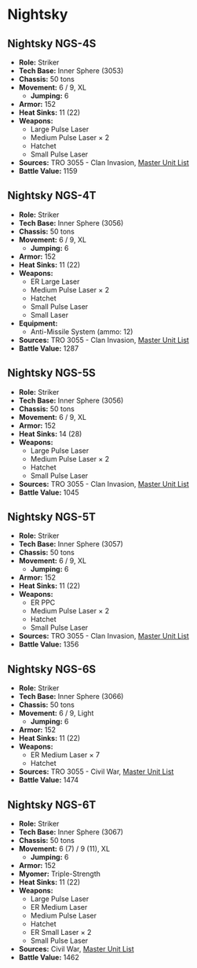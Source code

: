# Nightsky
## Nightsky NGS-4S
- **Role:** Striker
- **Tech Base:** Inner Sphere (3053)
- **Chassis:** 50 tons
- **Movement:** 6 / 9, XL
  - **Jumping:** 6
- **Armor:** 152
- **Heat Sinks:** 11 (22)
- **Weapons:**
  - Large Pulse Laser
  - Medium Pulse Laser × 2
  - Hatchet
  - Small Pulse Laser
- **Sources:** TRO 3055 - Clan Invasion, [Master Unit List](http://masterunitlist.info/Unit/Details/2279/nightsky-ngs-4s)
- **Battle Value:** 1159

## Nightsky NGS-4T
- **Role:** Striker
- **Tech Base:** Inner Sphere (3056)
- **Chassis:** 50 tons
- **Movement:** 6 / 9, XL
  - **Jumping:** 6
- **Armor:** 152
- **Heat Sinks:** 11 (22)
- **Weapons:**
  - ER Large Laser
  - Medium Pulse Laser × 2
  - Hatchet
  - Small Pulse Laser
  - Small Laser
- **Equipment:**
  - Anti-Missile System (ammo: 12)
- **Sources:** TRO 3055 - Clan Invasion, [Master Unit List](http://masterunitlist.info/Unit/Details/2280/nightsky-ngs-4t)
- **Battle Value:** 1287

## Nightsky NGS-5S
- **Role:** Striker
- **Tech Base:** Inner Sphere (3056)
- **Chassis:** 50 tons
- **Movement:** 6 / 9, XL
- **Armor:** 152
- **Heat Sinks:** 14 (28)
- **Weapons:**
  - Large Pulse Laser
  - Medium Pulse Laser × 2
  - Hatchet
  - Small Pulse Laser
- **Sources:** TRO 3055 - Clan Invasion, [Master Unit List](http://masterunitlist.info/Unit/Details/2281/nightsky-ngs-5s)
- **Battle Value:** 1045

## Nightsky NGS-5T
- **Role:** Striker
- **Tech Base:** Inner Sphere (3057)
- **Chassis:** 50 tons
- **Movement:** 6 / 9, XL
  - **Jumping:** 6
- **Armor:** 152
- **Heat Sinks:** 11 (22)
- **Weapons:**
  - ER PPC
  - Medium Pulse Laser × 2
  - Hatchet
  - Small Pulse Laser
- **Sources:** TRO 3055 - Clan Invasion, [Master Unit List](http://masterunitlist.info/Unit/Details/2282/nightsky-ngs-5t)
- **Battle Value:** 1356

## Nightsky NGS-6S
- **Role:** Striker
- **Tech Base:** Inner Sphere (3066)
- **Chassis:** 50 tons
- **Movement:** 6 / 9, Light
  - **Jumping:** 6
- **Armor:** 152
- **Heat Sinks:** 11 (22)
- **Weapons:**
  - ER Medium Laser × 7
  - Hatchet
- **Sources:** TRO 3055 - Civil War, [Master Unit List](http://masterunitlist.info/Unit/Details/2283/nightsky-ngs-6s)
- **Battle Value:** 1474

## Nightsky NGS-6T
- **Role:** Striker
- **Tech Base:** Inner Sphere (3067)
- **Chassis:** 50 tons
- **Movement:** 6 (7) / 9 (11), XL
  - **Jumping:** 6
- **Armor:** 152
- **Myomer:** Triple-Strength
- **Heat Sinks:** 11 (22)
- **Weapons:**
  - Large Pulse Laser
  - ER Medium Laser
  - Medium Pulse Laser
  - Hatchet
  - ER Small Laser × 2
  - Small Pulse Laser
- **Sources:** Civil War, [Master Unit List](http://masterunitlist.info/Unit/Details/2284/nightsky-ngs-6t)
- **Battle Value:** 1462

